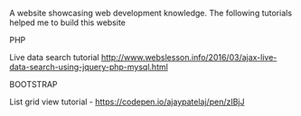 A website showcasing web development knowledge.  The following tutorials helped me to build this website

PHP

Live data search tutorial http://www.webslesson.info/2016/03/ajax-live-data-search-using-jquery-php-mysql.html

BOOTSTRAP

List grid view tutorial - https://codepen.io/ajaypatelaj/pen/zIBjJ
